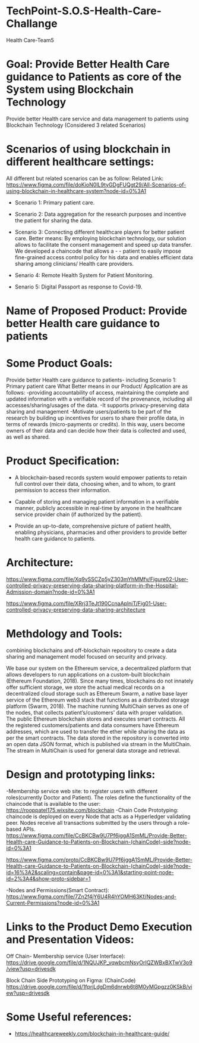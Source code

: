 # TechPoint-S.O.S-Health-Care-Challange
Health Care-Team5
# Goal: Provide Better Health Care guidance to Patients as core of the System using Blockchain Technology
Provide better Health care service and data management to patients using Blockchain Technology 
(Considered 3 related Scenarios)

# Scenarios of using blockchain in different healthcare settings: 

All different but related scenarios can be as follow: 
Related Link: https://www.figma.com/file/doKioN0IL9tyGDgFUQgt29/All-Scenarios-of-using-blockchain-in-healthcare-system?node-id=0%3A1

- Scenario 1: Primary patient care.
- Scenario 2: Data aggregation for the research purposes and incentive the patient for sharing the data.
- Scenario 3: Connecting different healthcare players for better patient care.
Better means: By employing blockchain technology, our solution allows to facilitate the consent management and speed up data transfer. We developed a chaincode that allows a - - patient to easily impose fine-grained access control policy for his data and enables efficient data sharing among clinicians/ Health care providers.

- Senario 4: Remote Health System for Patient Monitoring.

- Senario 5: Digital Passport as response to Covid-19.


# Name of Proposed Product:  Provide better Health care guidance to patients

# Some Product Goals:
Provide better Health care guidance to patients- including Scenario 1: Primary patient care
What Better means in our Product/ Application are as follows:
-providing accountability of access, maintaining the complete and updated information with a verifiable record of the provenance, including all accesses/sharing/usages of the data.
-It supports privacy-preserving data sharing and management
-Motivate users/patients to be part of the research by building up incentives for users to share their profile data, in terms of rewards (micro-payments or credits). In this way, users become owners of their data and can decide how their data is collected and used, as well as shared.

# Product Specification:

- A blockchain-based records system would empower patients to retain full control over their data, choosing when, and to whom, to grant permission to access their information.

- Capable of storing and managing patient information in a verifiable manner, publicly accessible in real-time by anyone in the healthcare service provider chain (if authorized by the patient).

- Provide an up-to-date, comprehensive picture of patient health, enabling physicians, pharmacies and other providers to provide better health care guidance to patients.

# Architecture: 
https://www.figma.com/file/Xq9vSSCZp5yZ303mYhMMfv/Figure02-User-controlled-privacy-preserving-data-sharing-platform-in-the-Hospital-Admission-domain?node-id=0%3A1

https://www.figma.com/file/XRrj3TeJt190CcnaAplniT/Fig01-User-controlled-privacy-preserving-data-sharing-architecture


# Methdology and Tools:
combining blockchains and off-blockchain repository to create a data sharing and management model focused on security and privacy.

We base our system on the Ethereum service, a decentralized platform that allows developers to run applications on a custom-built blockchain (Ethereum Foundation, 2018). Since many times, blockchains do not innately offer sufficient storage, we store the actual medical records on a decentralized cloud storage such as Ethereum Swarm, a native base layer service of the Ethereum web3 stack that functions as a distributed storage platform (Swarm, 2018). 
The machine running MultiChain serves as one of the nodes, that collects patient’s/customers' data with proper validation. The public Ethereum blockchain stores and executes smart contracts. All the registered customers/patients and data consumers have Ethereum addresses, which are used to transfer the ether while sharing the data as per the smart contracts.
The data stored in the repository is converted into an open data JSON format, which is published via stream in the MultiChain. The stream in MultiChain is used for general data storage and retrieval.

# Design and prototyping links:

-Membership service web site:  to register users with different roles(currently Doctor and Patient). The roles define the functionality of the chaincode that is available to the user: https://rooppatel175.wixsite.com/blockchain
-Chain Code Prototyping: chaincode is deployed on every Node that acts as a Hyperledger validating peer. Nodes receive all transactions submitted by the users through a role-based APIs. https://www.figma.com/file/CcBKCBw9U7Pf6jggA1SmML/Provide-Better-Health-care-Guidance-to-Patients-on-Blockchain-(chainCode)-side?node-id=0%3A1

https://www.figma.com/proto/CcBKCBw9U7Pf6jggA1SmML/Provide-Better-Health-care-Guidance-to-Patients-on-Blockchain-(chainCode)-side?node-id=16%3A2&scaling=contain&page-id=0%3A1&starting-point-node-id=2%3A4&show-proto-sidebar=1

-Nodes and Permissions(Smart Contract): https://www.figma.com/file/7Zn2f4jY6U4R4hYOMH63Kf/Nodes-and-Current-Permissions?node-id=0%3A1

# Links to the Product Demo Execution and Presentation Videos:
Off Chain- Membership service (User Interface):
https://drive.google.com/file/d/1NQUJKP_vqwbcmNsyOrIQZWBxBXTwV3o9/view?usp=drivesdk


Block Chain Side Prototyping on Figma: (ChainCode)
https://drive.google.com/file/d/1fprjLdgDm6dnrwb6t8M0yMGpgzz0KSkB/view?usp=drivesdk



# Some Useful references:
- https://healthcareweekly.com/blockchain-in-healthcare-guide/  



